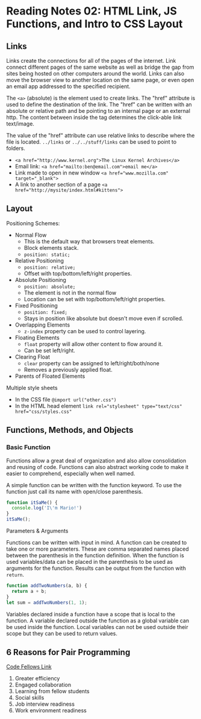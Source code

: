 # Reading Notes 02: HTML Link, JS Functions, and Intro to CSS Layout

## Links

Links create the connections for all of the pages of the internet. Link connect different pages of the same website as well as bridge the gap from sites being hosted on other computers around the world. Links can also move the browser view to another location on the same page, or even open an email app addressed to the specified recipient.

The `<a>` (absolute) is the element used to create links. The "href" attribute is used to define the destination of the link. The "href" can be written with an absolute or relative path and be pointing to an internal page or an external http. The content between inside the tag determines the click-able link text/image.

The value of the "href" attribute can use relative links to describe where the file is located. `../links` or `../../stuff/links` can be used to point to folders.

- `<a href="http://www.kernel.org">The Linux Kernel Archives</a>`
- Email link: `<a href="mailto:ben@email.com">email me</a>`
- Link made to open in new window `<a href="www.mozilla.com" target="_blank">`
- A link to another section of a page `<a href="http://mysite/index.html#kittens">`

## Layout

Positioning Schemes:
- Normal Flow
  - This is the default way that browsers treat elements.
  - Block elements stack.
  - `position: static;`
- Relative Positioning
  - `position: relative;`
  - Offset with top/bottom/left/right properties.
- Absolute Positioning
  - `position: absolute;`
  - The element is not in the normal flow
  - Location can be set with top/bottom/left/right properties.
- Fixed Positioning
  - `position: fixed;`
  - Stays in position like absolute but doesn't move even if scrolled.
- Overlapping Elements
  - `z-index` property can be used to control layering.
- Floating Elements
  - `float` property will allow other content to flow around it.
  - Can be set left/right.
- Clearing Float
  - `clear` property can be assigned to left/right/both/none
  - Removes a previously applied float.
- Parents of Floated Elements

Multiple style sheets
- In the CSS file `@import url("other.css")`
- In the HTML head element `link rel="stylesheet" type="text/css" href="css/styles.css"`

## Functions, Methods, and Objects

### Basic Function

Functions allow a great deal of organization and also allow consolidation and reusing of code. Functions can also abstract working code to make it easier to comprehend, especially when well named.


A simple function can be written with the function keyword. To use the function just call its name with open/close parenthesis.

```javascript
function itSaMe() {
  console.log('I\'m Mario!')
}
itSaMe();
```

Parameters & Arguments

Functions can be written with input in mind. A function can be created to take one or more parameters. These are comma separated names placed between the parenthesis in the function definition. When the function is used variables/data can be placed in the parenthesis to be used as arguments for the function. Results can be output from the function with `return`.

```javascript
function addTwoNumbers(a, b) {
  return a + b;
}
let sum = addTwoNumbers(1, 1);
```
Variables declared inside a function have a scope that is local to the function. A variable declared outside the function as a global variable can be used inside the function. Local variables can not be used outside their scope but they can be used to return values.

## 6 Reasons for Pair Programming

[Code Fellows Link](https://www.codefellows.org/blog/6-reasons-for-pair-programming/)

1. Greater efficiency
2. Engaged collaboration
3. Learning from fellow students
4. Social skills
5. Job interview readiness
6. Work environment readiness
